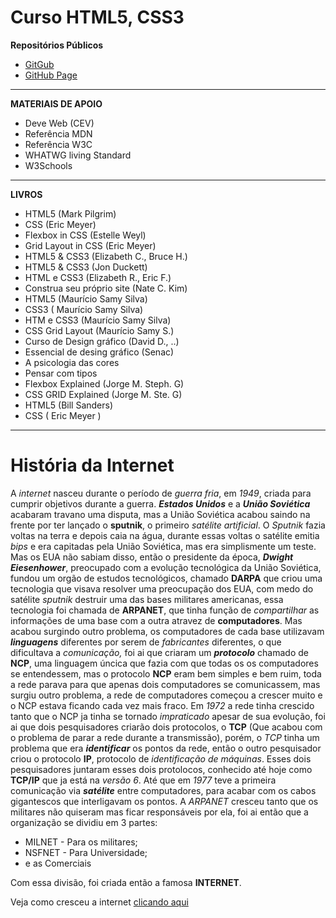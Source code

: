 # Curso HTML5, CSS3

**Repositórios Públicos**

* [GitGub](https://github.com/gustavoguanabara/html-css/tree/master/aulas-pdf)
* [GitHub Page](https://gustavoguanabara.github.io)

_____________________________________________________________________________________________________________

**MATERIAIS DE APOIO**

* Deve Web (CEV)
* Referência MDN
* Referência W3C
* WHATWG living Standard
* W3Schools 

_____________________________________________________________________________________________________________

**LIVROS**

* HTML5 (Mark Pilgrim)
* CSS (Eric Meyer)
* Flexbox in CSS (Estelle Weyl)
* Grid Layout in CSS (Eric Meyer)
* HTML5 & CSS3 (Elizabeth C., Bruce H.)
* HTML5 & CSS3 (Jon Duckett)
* HTML e CSS3 (Elizabeth R., Eric F.)
* Construa seu próprio site (Nate C. Kim)
* HTML5 (Maurício Samy Silva)
* CSS3 ( Maurício Samy Silva)
* HTM e CSS3 (Maurício Samy Silva)
* CSS Grid Layout (Maurício Samy S.)
* Curso de Design gráfico (David D., ..)
* Essencial de desing gráfico (Senac)
* A psicologia das cores
* Pensar com tipos
* Flexbox Explained (Jorge M. Steph. G)
* CSS GRID Explained (Jorge M. Ste. G)
* HTML5 (Bill Sanders)
* CSS ( Eric Meyer )

_______________________________________________________________________________________________________________

# História da Internet

A *internet* nasceu durante o período de *guerra fria*, em _1949_, criada para cumprir objetivos durante a guerra.
***Estados Unidos*** e a ***União Soviética*** acabaram travano uma disputa, mas a União Soviética acabou saindo na frente por ter lançado o **sputnik**, o primeiro *satélite artificial*. O *Sputnik* fazia voltas na terra e depois caia na água, durante essas voltas o satélite emitia _bips_ e era capitadas pela União Soviética, mas era simplismente um teste. Mas os EUA não sabiam disso, então o presidente da época, ***Dwight Eiesenhower***, preocupado com a evolução tecnológica da União Soviética, fundou um orgão de estudos tecnológicos, chamado **DARPA** que criou uma tecnologia que visava resolver uma preocupação dos EUA, com medo do satélite *sputnik* destruir uma das bases militares americanas, essa tecnologia foi chamada de **ARPANET**, que tinha função de _compartilhar_ as informações de uma base com a outra atravez de **computadores**. Mas acabou surgindo outro problema, os computadores de cada base utilizavam ***linguagens*** diferentes por serem de _fabricantes_ diferentes, o que dificultava a _comunicação,_ foi ai que criaram um ***protocolo*** chamado de **NCP**, uma linguagem úncica que fazia com que todas os os computadores se entendessem, mas o protocolo **NCP** eram bem simples e bem ruim, toda a rede parava para que apenas dois computadores se comunicassem, mas surgiu outro problema, a rede de computadores começou a crescer muito e o NCP estava ficando cada vez mais fraco. Em *1972* a rede tinha crescido tanto que o NCP ja tinha se tornado *impraticado* apesar de sua evolução, foi ai que dois pesquisadores criarão dois protocolos, o **TCP** (Que acabou com o problema de parar a rede durante a transmissão), porém, o *TCP* tinha um problema que era ***identificar*** os pontos da rede, então o outro pesquisador criou o protocolo **IP**, protocolo de *identificação de máquinas*. Esses dois pesquisadores juntaram esses dois protolocos, conhecido até hoje como **TCP/IP** que ja está na _versão 6_. Até que em *1977* teve a primeira comunicação via ***satélite*** entre computadores, para acabar com os cabos gigantescos que interligavam os pontos. A *ARPANET* cresceu tanto que os militares não quiseram mas ficar responsáveis por ela, foi ai então que a organização se dividiu em 3 partes:

* MILNET - Para os militares;
* NSFNET - Para Universidade;
* e as Comerciais 

Com essa divisão, foi criada então a famosa **INTERNET**.

Veja como cresceu a internet [clicando aqui](https://www.submarinecablemap.com/)
